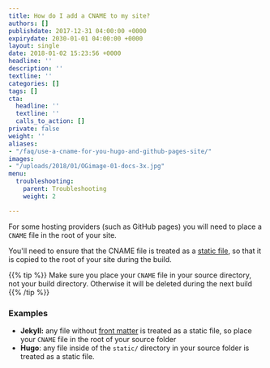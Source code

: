 ```yaml
---
title: How do I add a CNAME to my site?
authors: []
publishdate: 2017-12-31 04:00:00 +0000
expirydate: 2030-01-01 04:00:00 +0000
layout: single
date: 2018-01-02 15:23:56 +0000
headline: ''
description: ''
textline: ''
categories: []
tags: []
cta:
  headline: ''
  textline: ''
  calls_to_action: []
private: false
weight: ''
aliases:
- "/faq/use-a-cname-for-you-hugo-and-github-pages-site/"
images:
- "/uploads/2018/01/OGimage-01-docs-3x.jpg"
menu:
  troubleshooting:
    parent: Troubleshooting
    weight: 2

---
```

For some hosting providers (such as GitHub pages) you will need to place a `CNAME` file in the root of your site.

You'll need to ensure that the CNAME file is treated as a [static file](/docs/faqs/glossary/static-files), so that it is copied to the root of your site during the build.

{{% tip %}}
Make sure you place your `CNAME` file in your source directory, not your build directory. Otherwise it will be deleted during the next build
{{% /tip %}}

### Examples
- **Jekyll:** any file without [front matter](/docs/editing/front-matter) is treated as a static file, so place your `CNAME` file in the root of your source folder
- **Hugo**: any file inside of the `static/` directory in your source folder is treated as a static file.